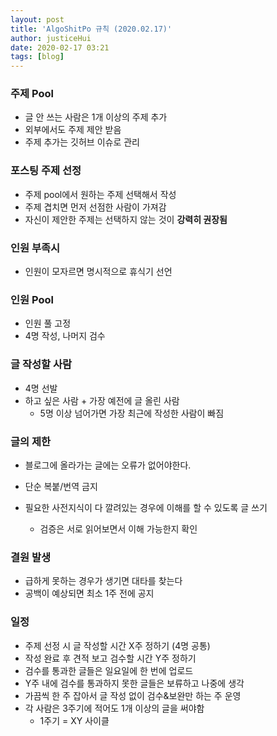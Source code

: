 ```yaml
---
layout: post
title: 'AlgoShitPo 규칙 (2020.02.17)'
author: justiceHui
date: 2020-02-17 03:21
tags: [blog]
---
```


### 주제 Pool

* 글 안 쓰는 사람은 1개 이상의 주제 추가
* 외부에서도 주제 제안 받음
* 주제 추가는 깃허브 이슈로 관리

### 포스팅 주제 선정

* 주제 pool에서 원하는 주제 선택해서 작성
* 주제 겹치면 먼저 선점한 사람이 가져감
* 자신이 제안한 주제는 선택하지 않는 것이 **강력히 권장됨**

### 인원 부족시

* 인원이 모자르면 명시적으로 휴식기 선언

### 인원 Pool

* 인원 풀 고정
* 4명 작성, 나머지 검수

### 글 작성할 사람

* 4명 선발
* 하고 싶은 사람 + 가장 예전에 글 올린 사람
  * 5명 이상 넘어가면 가장 최근에 작성한 사람이 빠짐

### 글의 제한

* 블로그에 올라가는 글에는 오류가 없어야한다.

* 단순 복붙/번역 금지

* 필요한 사전지식이 다 깔려있는 경우에 이해를 할 수 있도록 글 쓰기
  * 검증은 서로 읽어보면서 이해 가능한지 확인

### 결원 발생

* 급하게 못하는 경우가 생기면 대타를 찾는다
* 공백이 예상되면 최소 1주 전에 공지

### 일정

* 주제 선정 시 글 작성할 시간 X주 정하기 (4명 공통)
* 작성 완료 후 견적 보고 검수할 시간 Y주 정하기
* 검수를 통과한 글들은 일요일에 한 번에 업로드
* Y주 내에 검수를 통과하지 못한 글들은 보류하고 나중에 생각
* 가끔씩 한 주 잡아서 글 작성 없이 검수&보완만 하는 주 운영
* 각 사람은 3주기에 적어도 1개 이상의 글을 써야함
  * 1주기 = XY 사이클
